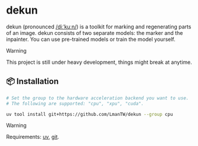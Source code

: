 # dekun

dekun (pronounced [/diːˈkuːn/](https://ipa-reader.com/?text=%2Fdi%CB%90%CB%88ku%CB%90n%2F)) is a toolkit for marking and regenerating parts of an image. dekun consists of two separate models: the marker and the inpainter. You can use pre-trained models or train the model yourself.

> [!WARNING]
> This project is still under heavy development, things might break at anytime.

## 📦 Installation

```bash
# Set the group to the hardware acceleration backend you want to use.
# The following are supported: "cpu", "xpu", "cuda".

uv tool install git+https://github.com/LmanTW/dekun --group cpu
```

> [!WARNING]
> Requirements: [uv](https://docs.astral.sh/uv), [git](https://git-scm.com).
